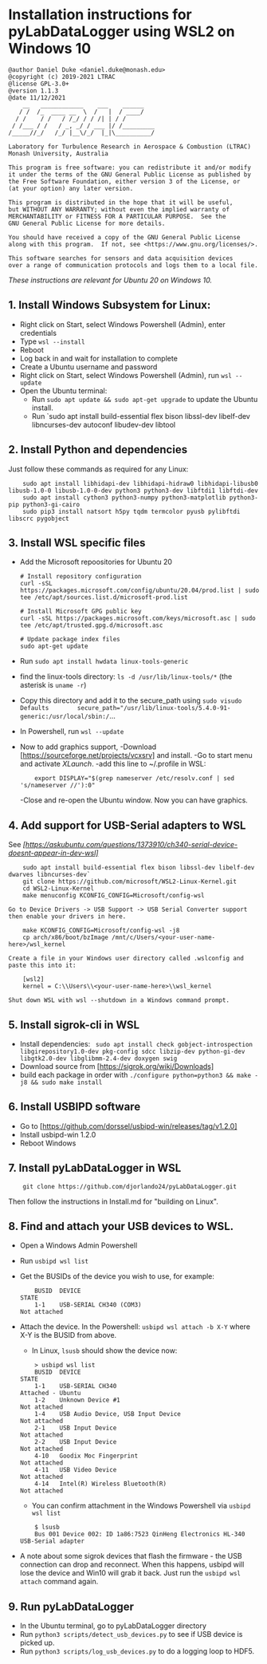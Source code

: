 # Installation instructions for pyLabDataLogger using WSL2 on Windows 10

    @author Daniel Duke <daniel.duke@monash.edu>
    @copyright (c) 2019-2021 LTRAC
    @license GPL-3.0+
    @version 1.1.3
    @date 11/12/2021
        __   ____________    ___    ______    
       / /  /_  ____ __  \  /   |  / ____/    
      / /    / /   / /_/ / / /| | / /         
     / /___ / /   / _, _/ / ___ |/ /_________ 
    /_____//_/   /_/ |__\/_/  |_|\__________/ 

    Laboratory for Turbulence Research in Aerospace & Combustion (LTRAC)
    Monash University, Australia

    This program is free software: you can redistribute it and/or modify
    it under the terms of the GNU General Public License as published by
    the Free Software Foundation, either version 3 of the License, or
    (at your option) any later version.

    This program is distributed in the hope that it will be useful,
    but WITHOUT ANY WARRANTY; without even the implied warranty of
    MERCHANTABILITY or FITNESS FOR A PARTICULAR PURPOSE.  See the
    GNU General Public License for more details.

    You should have received a copy of the GNU General Public License
    along with this program.  If not, see <https://www.gnu.org/licenses/>.

    This software searches for sensors and data acquisition devices
    over a range of communication protocols and logs them to a local file.


*These instructions are relevant for Ubuntu 20 on Windows 10.*

## 1. Install Windows Subsystem for Linux:

- Right click on Start, select Windows Powershell (Admin), enter credentials
- Type `wsl --install` 
- Reboot
- Log back in and wait for installation to complete
- Create a Ubuntu username and password
- Right click on Start, select Windows Powershell (Admin), run `wsl --update`
- Open the Ubuntu terminal:
	- Run `sudo apt update && sudo apt-get upgrade` to update the Ubuntu install.
    - Run `sudo apt install build-essential flex bison libssl-dev libelf-dev libncurses-dev autoconf libudev-dev libtool

## 2. Install Python and dependencies

Just follow these commands as required for any Linux:

```
	sudo apt install libhidapi-dev libhidapi-hidraw0 libhidapi-libusb0 libusb-1.0-0 libusb-1.0-0-dev python3 python3-dev libftdi1 libftdi-dev
	sudo apt install cython3 python3-numpy python3-matplotlib python3-pip python3-gi-cairo
	sudo pip3 install natsort h5py tqdm termcolor pyusb pylibftdi libscrc pygobject
```

## 3. Install WSL specific files

- Add the Microsoft repoositories for Ubuntu 20
	```
	# Install repository configuration
	curl -sSL https://packages.microsoft.com/config/ubuntu/20.04/prod.list | sudo tee /etc/apt/sources.list.d/microsoft-prod.list

	# Install Microsoft GPG public key
	curl -sSL https://packages.microsoft.com/keys/microsoft.asc | sudo tee /etc/apt/trusted.gpg.d/microsoft.asc

	# Update package index files
	sudo apt-get update
	```
	
- Run `sudo apt install hwdata linux-tools-generic `
- find the linux-tools directory: `ls -d /usr/lib/linux-tools/*` (the asterisk is `uname -r`)
- Copy this directory and add it to the secure_path using `sudo visudo`
	`Defaults        secure_path="/usr/lib/linux-tools/5.4.0-91-generic:/usr/local/sbin:/`...
- In Powershell, run `wsl --update`

- Now to add graphics support,
	-Download [https://sourceforge.net/projects/vcxsrv] and install.
	-Go to start menu and activate *XLaunch*.
	-add this line to ~/.profile in WSL:
	```
		export DISPLAY="$(grep nameserver /etc/resolv.conf | sed 's/nameserver //'):0"
	```
	-Close and re-open the Ubuntu window. Now you can have graphics.

## 4. Add support for USB-Serial adapters to WSL

See *[https://askubuntu.com/questions/1373910/ch340-serial-device-doesnt-appear-in-dev-wsl]*

```
	sudo apt install build-essential flex bison libssl-dev libelf-dev dwarves libncurses-dev`
	git clone https://github.com/microsoft/WSL2-Linux-Kernel.git
	cd WSL2-Linux-Kernel
	make menuconfig KCONFIG_CONFIG=Microsoft/config-wsl
```
	
	Go to Device Drivers -> USB Support -> USB Serial Converter support then enable your drivers in here.

```	
	make KCONFIG_CONFIG=Microsoft/config-wsl -j8
	cp arch/x86/boot/bzImage /mnt/c/Users/<your-user-name-here>/wsl_kernel
```
	
	Create a file in your Windows user directory called .wslconfig and paste this into it:

```
	[wsl2]
	kernel = C:\\Users\\<your-user-name-here>\\wsl_kernel
```	
	Shut down WSL with wsl --shutdown in a Windows command prompt.


## 5. Install sigrok-cli in WSL

- Install dependencies: ` sudo apt install check gobject-introspection libgirepository1.0-dev pkg-config sdcc libzip-dev python-gi-dev libgtk2.0-dev libglibmm-2.4-dev doxygen swig`
- Download source from [https://sigrok.org/wiki/Downloads]
- build each package in order with `./configure python=python3 && make -j8 && sudo make install`


## 6. Install USBIPD software

- Go to [https://github.com/dorssel/usbipd-win/releases/tag/v1.2.0]
- Install usbipd-win 1.2.0
- Reboot Windows

## 7. Install pyLabDataLogger in WSL

```
	git clone https://github.com/djorlando24/pyLabDataLogger.git
```

Then follow the instructions in Install.md for "building on Linux".

## 8. Find and attach your USB devices to WSL.
 
- Open a Windows Admin Powershell
- Run `usbipd wsl list`
- Get the BUSIDs of the device you wish to use, for example:
	```	PS C:\Windows\system32> usbipd wsl list
		BUSID  DEVICE                                                        STATE
		1-1    USB-SERIAL CH340 (COM3)                                       Not attached
	```
- Attach the device. In the Powershell:
	`usbipd wsl attach -b X-Y`  where X-Y is the BUSID from above.
	
	- In Linux, `lsusb` should show the device now:
	```
		> usbipd wsl list
		BUSID  DEVICE                                                        STATE
		1-1    USB-SERIAL CH340                                              Attached - Ubuntu
		1-2    Unknown Device #1                                             Not attached
		1-4    USB Audio Device, USB Input Device                            Not attached
		2-1    USB Input Device                                              Not attached
		2-2    USB Input Device                                              Not attached
		4-10   Goodix Moc Fingerprint                                        Not attached
		4-11   USB Video Device                                              Not attached
		4-14   Intel(R) Wireless Bluetooth(R)                                Not attached
	```

	- You can confirm attachment in the Windows Powershell via `usbipd wsl list`
	```
		$ lsusb
		Bus 001 Device 002: ID 1a86:7523 QinHeng Electronics HL-340 USB-Serial adapter
	```

- A note about some sigrok devices that flash the firmware - the USB connection can drop and reconnect.
	When this happens, usbipd will lose the device and Win10 will grab it back.
	Just run the `usbipd wsl attach` command again.

## 9. Run pyLabDataLogger

- In the Ubuntu terminal, go to pyLabDataLogger directory
- Run `python3 scripts/detect_usb_devices.py` to see if USB device is picked up.
- Run `python3 scripts/log_usb_devices.py` to do a logging loop to HDF5.
